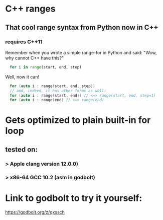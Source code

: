 # C++ ranges
## That cool range syntax from Python now in C++
### requires C++11

Remember when you wrote a simple range-for in Python and said:
"Wow, why cannot C++ have this?"
```Python 
  for i in range(start, end, step)
```

Well, now it can!

```C++
  for (auto i : range(start, end, step))
  // and, indeed, it has other forms as well:
  for (auto i : range(start, end)) // <=> range(start, end, step=1)
  for (auto i : range(end) // <=> range(end)
```

# Gets optimized to plain built-in for loop
## tested on:
### > Apple clang version 12.0.0)
### > x86-64 GCC 10.2 (asm in godbolt)

# Link to godbolt to try it yourself:
https://godbolt.org/z/qxssch
